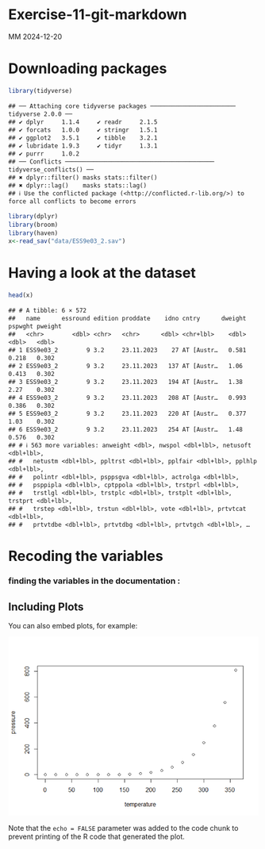 Exercise-11-git-markdown
================
MM
2024-12-20

# Downloading packages

``` r
library(tidyverse)
```

    ## ── Attaching core tidyverse packages ──────────────────────── tidyverse 2.0.0 ──
    ## ✔ dplyr     1.1.4     ✔ readr     2.1.5
    ## ✔ forcats   1.0.0     ✔ stringr   1.5.1
    ## ✔ ggplot2   3.5.1     ✔ tibble    3.2.1
    ## ✔ lubridate 1.9.3     ✔ tidyr     1.3.1
    ## ✔ purrr     1.0.2     
    ## ── Conflicts ────────────────────────────────────────── tidyverse_conflicts() ──
    ## ✖ dplyr::filter() masks stats::filter()
    ## ✖ dplyr::lag()    masks stats::lag()
    ## ℹ Use the conflicted package (<http://conflicted.r-lib.org/>) to force all conflicts to become errors

``` r
library(dplyr)
library(broom)
library(haven)
x<-read_sav("data/ESS9e03_2.sav")
```

# Having a look at the dataset

``` r
head(x)
```

    ## # A tibble: 6 × 572
    ##   name      essround edition proddate    idno cntry      dweight pspwght pweight
    ##   <chr>        <dbl> <chr>   <chr>      <dbl> <chr+lbl>    <dbl>   <dbl>   <dbl>
    ## 1 ESS9e03_2        9 3.2     23.11.2023    27 AT [Austr…   0.581   0.218   0.302
    ## 2 ESS9e03_2        9 3.2     23.11.2023   137 AT [Austr…   1.06    0.413   0.302
    ## 3 ESS9e03_2        9 3.2     23.11.2023   194 AT [Austr…   1.38    2.27    0.302
    ## 4 ESS9e03_2        9 3.2     23.11.2023   208 AT [Austr…   0.993   0.386   0.302
    ## 5 ESS9e03_2        9 3.2     23.11.2023   220 AT [Austr…   0.377   1.03    0.302
    ## 6 ESS9e03_2        9 3.2     23.11.2023   254 AT [Austr…   1.48    0.576   0.302
    ## # ℹ 563 more variables: anweight <dbl>, nwspol <dbl+lbl>, netusoft <dbl+lbl>,
    ## #   netustm <dbl+lbl>, ppltrst <dbl+lbl>, pplfair <dbl+lbl>, pplhlp <dbl+lbl>,
    ## #   polintr <dbl+lbl>, psppsgva <dbl+lbl>, actrolga <dbl+lbl>,
    ## #   psppipla <dbl+lbl>, cptppola <dbl+lbl>, trstprl <dbl+lbl>,
    ## #   trstlgl <dbl+lbl>, trstplc <dbl+lbl>, trstplt <dbl+lbl>, trstprt <dbl+lbl>,
    ## #   trstep <dbl+lbl>, trstun <dbl+lbl>, vote <dbl+lbl>, prtvtcat <dbl+lbl>,
    ## #   prtvtdbe <dbl+lbl>, prtvtdbg <dbl+lbl>, prtvtgch <dbl+lbl>, …

# Recoding the variables

### finding the variables in the documentation :

## Including Plots

You can also embed plots, for example:

![](Exercise-11-git-markdown_files/figure-gfm/pressure-1.png)<!-- -->

Note that the `echo = FALSE` parameter was added to the code chunk to
prevent printing of the R code that generated the plot.
